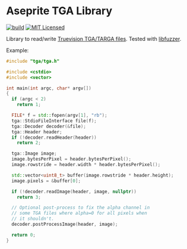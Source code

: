 # Aseprite TGA Library

[![build](https://github.com/aseprite/tga/actions/workflows/build.yml/badge.svg)](https://github.com/aseprite/tga/actions/workflows/build.yml)
[![MIT Licensed](https://img.shields.io/badge/license-MIT-blue.svg)](LICENSE.txt)

Library to read/write [Truevision TGA/TARGA files](https://en.wikipedia.org/wiki/Truevision_TGA).
Tested with [libfuzzer](https://github.com/aseprite/fuzz).

Example:

```c++
#include "tga/tga.h"

#include <cstdio>
#include <vector>

int main(int argc, char* argv[])
{
  if (argc < 2)
    return 1;

  FILE* f = std::fopen(argv[1], "rb");
  tga::StdioFileInterface file(f);
  tga::Decoder decoder(&file);
  tga::Header header;
  if (!decoder.readHeader(header))
    return 2;

  tga::Image image;
  image.bytesPerPixel = header.bytesPerPixel();
  image.rowstride = header.width * header.bytesPerPixel();

  std::vector<uint8_t> buffer(image.rowstride * header.height);
  image.pixels = &buffer[0];

  if (!decoder.readImage(header, image, nullptr))
    return 3;

  // Optional post-process to fix the alpha channel in
  // some TGA files where alpha=0 for all pixels when
  // it shouldn't.
  decoder.postProcessImage(header, image);

  return 0;
}
```
